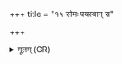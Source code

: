 +++
title = "१५ सोमः पयस्वान् स"

+++
<details><summary>मूलम् (GR)</summary>

सोमः पयस्वान्  
स मा पयस्वान् पयस्वन्तं कृणोतु ॥
</details>